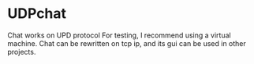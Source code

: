 # UDPchat
Chat works on UPD protocol
For testing, I recommend using a virtual machine. Chat can be rewritten on tcp ip, and its gui can be used in other projects.
